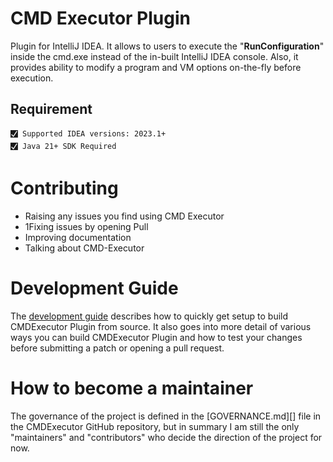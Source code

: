 # CMD Executor Plugin

Plugin for IntelliJ IDEA. It allows to users to execute the "**RunConfiguration**" inside the cmd.exe instead of the in-built IntelliJ IDEA console.
Also, it provides ability to modify a program and VM options on-the-fly before execution.

## Requirement
    🮱 Supported IDEA versions: 2023.1+
    🮱 Java 21+ SDK Required


# Contributing

* Raising any issues you find using CMD Executor
* 1Fixing issues by opening Pull 
* Improving documentation
* Talking about CMD-Executor

# Development Guide

The [development guide][development-guide] describes how to quickly get setup to build CMDExecutor Plugin from source. 
It also goes into more detail of various ways you can build CMDExecutor Plugin and how to test your changes before submitting 
a patch or opening a pull request.

[development-guide]: documentation/DEV_GUIDE.md

# How to become a maintainer

The governance of the project is defined in the [GOVERNANCE.md][] file in the CMDExecutor GitHub repository, 
but in summary I am still the only "maintainers" and "contributors" who decide the direction of the project for now.

[governance]: documentation/GOVERNANCE.md

